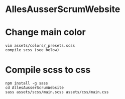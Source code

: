 # AllesAusserScrumWebsite


# Change main color

```
vim assets/colors/_presets.scss
compile scss (see below)
```



# Compile scss to css

```
npm install -g sass
cd AllesAusserScrumWebsite
sass assets/scss/main.scss assets/css/main.css
```
